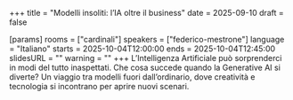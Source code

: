 +++
title = "Modelli insoliti: l’IA oltre il business"
date = 2025-09-10
draft = false

[params]
rooms = ["cardinali"]
speakers = ["federico-mestrone"]
language = "Italiano"
starts = 2025-10-04T12:00:00
ends = 2025-10-04T12:45:00
slidesURL = ""
warning = ""
+++
L’Intelligenza Artificiale può sorprenderci in modi del tutto inaspettati. Che cosa succede quando la Generative AI si diverte? Un viaggio tra modelli fuori dall’ordinario, dove creatività e tecnologia si incontrano per aprire nuovi scenari.
